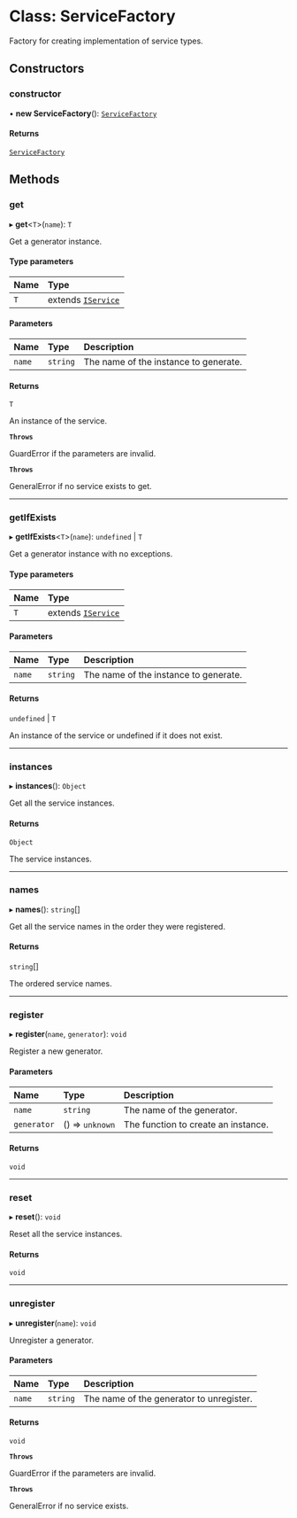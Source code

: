 # Class: ServiceFactory

Factory for creating implementation of service types.

## Constructors

### constructor

• **new ServiceFactory**(): [`ServiceFactory`](ServiceFactory.md)

#### Returns

[`ServiceFactory`](ServiceFactory.md)

## Methods

### get

▸ **get**\<`T`\>(`name`): `T`

Get a generator instance.

#### Type parameters

| Name | Type |
| :------ | :------ |
| `T` | extends [`IService`](../interfaces/IService.md) |

#### Parameters

| Name | Type | Description |
| :------ | :------ | :------ |
| `name` | `string` | The name of the instance to generate. |

#### Returns

`T`

An instance of the service.

**`Throws`**

GuardError if the parameters are invalid.

**`Throws`**

GeneralError if no service exists to get.

___

### getIfExists

▸ **getIfExists**\<`T`\>(`name`): `undefined` \| `T`

Get a generator instance with no exceptions.

#### Type parameters

| Name | Type |
| :------ | :------ |
| `T` | extends [`IService`](../interfaces/IService.md) |

#### Parameters

| Name | Type | Description |
| :------ | :------ | :------ |
| `name` | `string` | The name of the instance to generate. |

#### Returns

`undefined` \| `T`

An instance of the service or undefined if it does not exist.

___

### instances

▸ **instances**(): `Object`

Get all the service instances.

#### Returns

`Object`

The service instances.

___

### names

▸ **names**(): `string`[]

Get all the service names in the order they were registered.

#### Returns

`string`[]

The ordered service names.

___

### register

▸ **register**(`name`, `generator`): `void`

Register a new generator.

#### Parameters

| Name | Type | Description |
| :------ | :------ | :------ |
| `name` | `string` | The name of the generator. |
| `generator` | () => `unknown` | The function to create an instance. |

#### Returns

`void`

___

### reset

▸ **reset**(): `void`

Reset all the service instances.

#### Returns

`void`

___

### unregister

▸ **unregister**(`name`): `void`

Unregister a generator.

#### Parameters

| Name | Type | Description |
| :------ | :------ | :------ |
| `name` | `string` | The name of the generator to unregister. |

#### Returns

`void`

**`Throws`**

GuardError if the parameters are invalid.

**`Throws`**

GeneralError if no service exists.
